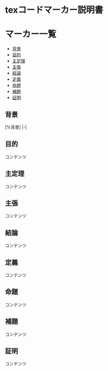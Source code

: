 # texコードマーカー説明書

# マーカー一覧

* [背景](#background)
* [目的](#purpose)
* [主定理](#theorem)
* [主張](#claim)
* [結論](#conclusion)
* [定義](#definition)
* [命題](#problem)
* [補題](#heading)
* [証明](#proof)

<a id="background"></a>
<h2>背景</h2>
|%背景|
|-|

<a id="purpose"></a>
<h2>目的</h2>
コンテンツ

<a id="theorem"></a>
<h2>主定理</h2>
コンテンツ

<a id="claim"></a>
<h2>主張</h2>
コンテンツ

<a id="conclusion"></a>
<h2>結論</h2>
コンテンツ

<a id="definition"></a>
<h2>定義</h2>
コンテンツ

<a id="problem"></a>
<h2>命題</h2>
コンテンツ

<a id="heading"></a>
<h2>補題</h2>
コンテンツ

<a id="proof"></a>
<h2>証明</h2>
コンテンツ
